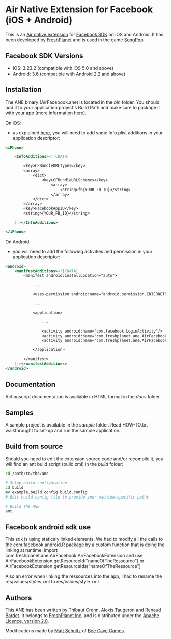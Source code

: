 Air Native Extension for Facebook (iOS + Android)
======================================

This is an [Air native extension](http://www.adobe.com/devnet/air/native-extensions-for-air.html) for [Facebook SDK](http://developers.facebook.com/docs/guides/mobile/) on iOS and Android. It has been developed by [FreshPlanet](http://freshplanet.com) and is used in the game [SongPop](http://songpop.fm).


Facebook SDK Versions
---------

* iOS: 3.23.2 (compatible with iOS 5.0 and above)
* Android: 3.6 (compatible with Android 2.2 and above)


Installation
---------

The ANE binary (AirFacebook.ane) is located in the *bin* folder. You should add it to your application project's Build Path and make sure to package it with your app (more information [here](http://help.adobe.com/en_US/air/build/WS597e5dadb9cc1e0253f7d2fc1311b491071-8000.html)).

On iOS:

* as explained [here](http://developers.facebook.com/docs/mobile/ios/build/), you will need to add some Info.plist additions in your application descriptor:

```xml
<iPhone>

    <InfoAdditions><![CDATA[

        <key>CFBundleURLTypes</key>
        <array>
            <dict>
                <key>CFBundleURLSchemes</key>
                    <array>
                        <string>fb{YOUR_FB_ID}</string>
                    </array>
            </dict>
        </array>
        <key>FacebookAppID</key>
        <string>{YOUR_FB_ID}</string>

    ]]></InfoAdditions>

</iPhone>
```

On Android:

* you will need to add the following activities and permission in your application descriptor:

```xml
<android>
    <manifestAdditions><![CDATA[
        <manifest android:installLocation="auto">

            ...

            <uses-permission android:name="android.permission.INTERNET"/>

            ...

            <application>

                ...

                <activity android:name="com.facebook.LoginActivity"/>
                <activity android:name="com.freshplanet.ane.AirFacebook.LoginActivity" android:theme="@android:style/Theme.Translucent.NoTitleBar.Fullscreen"></activity>
                <activity android:name="com.freshplanet.ane.AirFacebook.DialogActivity" android:theme="@android:style/Theme.Translucent.NoTitleBar.Fullscreen"></activity>

            </application>

        </manifest>
    ]]></manifestAdditions>
</android>
```


Documentation
--------

Actionscript documentation is available in HTML format in the *docs* folder.


Samples
--------

A sample project is available in the *sample* folder.
Read HOW-TO.txt walkthrought to set-up and run the sample application.


Build from source
---------

Should you need to edit the extension source code and/or recompile it, you will find an ant build script (build.xml) in the *build* folder:

```bash
cd /path/to/the/ane

# Setup build configuration
cd build
mv example.build.config build.config
# Edit build.config file to provide your machine-specific paths

# Build the ANE
ant
```


Facebook android sdk use
---------

This sdk is using staticaly linked elements. We had to modify all the calls to the com.facebook.android.R package by a custom function that is doing the linking at runtime:
import com.freshplanet.ane.AirFacebook.AirFacebookExtension
and use AirFacebookExtension.getResourceId("nameOfTheRessource") or AirFacebookExtension.getResourceIds("nameOfTheRessource")

Also an error when linking the ressources into the app, I had to rename the res/values/styles.xml to res/values/style.xml


Authors
------

This ANE has been written by [Thibaut Crenn](https://github.com/titi-us), [Alexis Taugeron](http://alexistaugeron.com) and [Renaud Bardet](http://github.com/renaudbardet). It belongs to [FreshPlanet Inc.](http://freshplanet.com) and is distributed under the [Apache Licence, version 2.0](http://www.apache.org/licenses/LICENSE-2.0).

Modifications made by [Matt Schultz](https://github.com/schultz-texas) of [Bee Cave Games](http://beecavegames.com).

